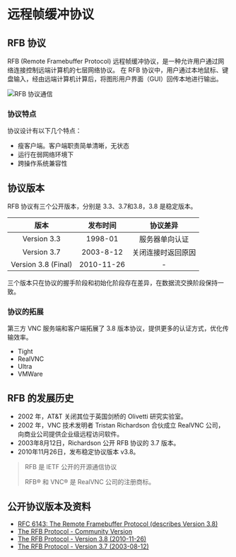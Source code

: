 # 远程帧缓冲协议

## RFB 协议

RFB (Remote Framebuffer Protocol) 远程帧缓冲协议，是一种允许用户通过网络连接控制远端计算机的七层网络协议。
在 RFB 协议中，用户通过本地鼠标、键盘输入，经由远端计算机计算后，将图形用户界面（GUI）回传本地进行输出。

![RFB 协议通信](http://babeler-1251731700.cos.ap-shanghai.myqcloud.com/2021-08-07-085929.png)

### 协议特点

协议设计有以下几个特点：

- 瘦客户端。客户端职责简单清晰，无状态
- 运行在弱网络环境下
- 跨操作系统兼容性

## 协议版本

RFB 协议有三个公开版本，分别是 3.3、3.7和3.8，3.8 是稳定版本。

版本 | 发布时间 | 协议差异
:---: | :---: | :---:
Version 3.3 | 1998-01 | 服务器单向认证
Version 3.7 | 2003-8-12 | 关闭连接时返回原因
Version 3.8 (Final) | 2010-11-26 | -

三个版本只在协议的握手阶段和初始化阶段存在差异，在数据流交换阶段保持一致。

### 协议的拓展

第三方 VNC 服务端和客户端拓展了 3.8 版本协议，提供更多的认证方式，优化传输效率。

- Tight
- RealVNC
- Ultra
- VMWare

## RFB 的发展历史

- 2002 年，AT&T 关闭其位于英国剑桥的 Olivetti 研究实验室。
- 2002 年，VNC 技术发明者 Tristan Richardson 合伙成立 RealVNC 公司，向商业公司提供企业级远程访问软件。
- 2003年8月12日，Richardson 公开 RFB 协议的 3.7 版本。
- 2010年11月26日，发布稳定协议版本 v3.8。

> RFB 是 IETF 公开的开源通信协议
> 
> RFB® 和 VNC® 是 RealVNC 公司的注册商标。

## 公开协议版本及资料

- [RFC 6143: The Remote Framebuffer Protocol (describes Version 3.8)](https://tools.ietf.org/html/rfc6143)
- [The RFB Protocol - Community Version](https://github.com/rfbproto/rfbproto/blob/master/rfbproto.rst)
- [The RFB Protocol - Version 3.8 (2010-11-26)](https://web.archive.org/web/20160410055332/http://www.realvnc.com/docs/rfbproto.pdf)
- [The RFB Protocol - Version 3.7 (2003-08-12)](https://web.archive.org/web/20040325204925/http://www.realvnc.com/docs/rfbproto.pdf)
